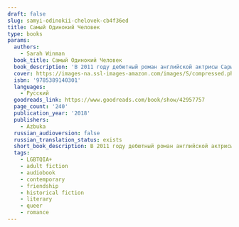 ```yaml
---
draft: false
slug: samyi-odinokii-chelovek-cb4f36ed
title: Самый Одинокий Человек
type: books
params:
  authors:
    - Sarah Winman
  book_title: Самый Одинокий Человек
  book_description: 'В 2011 году дебютный роман английской актрисы Сары Уинман "Когда бог был кроликом" стал настоящей сенсацией. Эта "безукоризненно точная и хватающая за душу, в равной мере комичная и трагичная" история была переведена на несколько десятков языков и разошлась по всему миру многомиллионным тиражом. Во втором романе - "Дивная книга истин" - Уинман исследовала территорию магического реализма, и не менее успешно. А "Самый одинокий человек" начинается с рождественской лотереи: выиграв главный приз, Дора Джадд выбирает не бутылку виски, как советует муж, а репродукцию "Подсолнухов" Ван Гога; Дора верит, что в жизни мужчин тоже есть место красоте. А потом у Доры рождается сын, Эллис. И у Эллиса появляется друг Майкл. И однажды летом эти два закадычных приятеля едут в Прованс, где в их жизнь входит красавица Энни… Впервые на русском -"короткий роман невероятной эмоциональной силы" (Independent), "настоящее чудо, полное любви, томления и боли утраты" (Sunday Express).'
  cover: https://images-na.ssl-images-amazon.com/images/S/compressed.photo.goodreads.com/books/1543234236i/42957757.jpg
  isbn: '9785389140301'
  languages:
    - Русский
  goodreads_link: https://www.goodreads.com/book/show/42957757
  page_count: '240'
  publication_year: '2018'
  publishers:
    - Azbuka
  russian_audioversion: false
  russian_translation_status: exists
  short_book_description: В 2011 году дебютный роман английской актрисы Сары Уинман "Когда бог был кроликом" стал настоящей сенсацией. Эта "безукоризненно точная и хватающая за душу, в равной мере комичная и трагичная"...
  tags:
    - LGBTQIA+
    - adult fiction
    - audiobook
    - contemporary
    - friendship
    - historical fiction
    - literary
    - queer
    - romance
---
```


